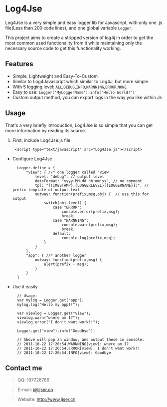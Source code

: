 # Log4Jse
Log4Jse is a very simple and easy logger lib for Javascript, with only one .js file(Less than 200 code lines), and one global variable `Logger`.

This project aims to create a stripped version of log4j in order to get the most common used functionality from it while maintaining only the necessary source code to get this functionality working.

## Features
+ Simple, Lightweight and Easy-To-Custom
+ Similar to Log4Javascript which similar to Log4J, but more simple
+ With 5 logging level: `ALL`,`DEBUG`,`INFO`,`WARNNING`,`ERROR`,`NONE`
+ Easy to use: `Logger('MyLoggerName').info("Hello World!")'`
+ Custom output method, you can export logs in the way you like within Js

## Usage
That's a very briefly introduction, Log4Jse is so simple that you can get more information by reading its source.

1. First, include Log4Jse.js file

		<script type="text/javascript" src="Log4Jse.js"></script>


+ Configure Log4Jse

		Logger.define = {
			"view": { //* one logger called "view
				level: "debug", // output level
				dateFormat: "yyyy-MM-dd hh:mm:ss", // no comment
				tpl: "{TIMESTAMP},{LOGGERLEVEL}[{LOGGERNAME}]:", // prefix template of output text
				outway: function(prefix,msg,obj) {  // use this for output
					switch(obj.level) {
						case "ERROR":
							console.error(prefix,msg);
							break;
						case "WARNNING":
							console.warn(prefix,msg);
							break;
						default:
							console.log(prefix,msg);	
					}
				}
			},
			"app": { //* another logger
				outway: function(prefix,msg) {
					alert(prefix + msg);
				}
			}
		}



+ Use it easily

		// Usage:
		var mylog = Logger.get("app");
		mylog.log("Hello my app!!");
		
		var viewlog = Logger.get("view");
		viewlog.warn("where am I?");
		viewlog.error("I don't want work!!");
		
		Logger.get("view").info("Goodbye");
		
		// Above will pop an window, and output these in console:
		// 2011-10-22 17:20:54,WARNNING[view]: where am I?
		// 2011-10-22 17:20:54,ERROR[view]: I don't want work!!
		// 2011-10-22 17:20:54,INFO[view]: Goodbye
		
## Contact me

>QQ: 197728786

>E-mail: i@ijser.cn

>Website: http://www.ijser.cn
  
  
